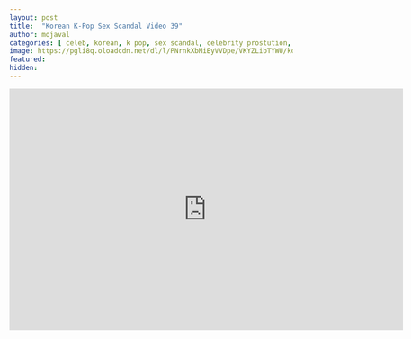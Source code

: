```yaml
---
layout: post
title:  "Korean K-Pop Sex Scandal Video 39"
author: mojaval
categories: [ celeb, korean, k pop, sex scandal, celebrity prostution, teen, young, brunette, cock sucking, oral, blowjob, hardcore, natural tits, doggy style, reverse cowgirl ]
image: https://pgli8q.oloadcdn.net/dl/l/PNrnkXbMiEyVVDpe/VKYZLibTYWU/korean-k-pop-sex-scandal-video-39___85a65b27135a0a377e2df495c2aee611a6db7d1a.mp4_splash.jpg?mime=true
featured: 
hidden: 
---
```


<iframe src="https://openload.co/embed/DKB53RX7Ygs/korean-k-pop-sex-scandal-video-39___85a65b27135a0a377e2df495c2aee611a6db7d1a.mp4" scrolling="no" frameborder="0" width="700" height="430" allowfullscreen="true" webkitallowfullscreen="true" mozallowfullscreen="true"></iframe>